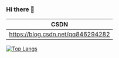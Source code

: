 ### Hi there 👋

|                 CSDN                  |
|                  --                   | 
|   https://blog.csdn.net/qq846294282   |

<!--
**coderben2017/coderben2017** is a ✨ _special_ ✨ repository because its `README.md` (this file) appears on your GitHub profile.

Here are some ideas to get you started:

- 🔭 I’m currently working on ...
- 🌱 I’m currently learning ...
- 👯 I’m looking to collaborate on ...
- 🤔 I’m looking for help with ...
- 💬 Ask me about ...
- 📫 How to reach me: ...
- 😄 Pronouns: ...
- ⚡ Fun fact: ...
-->




[![Top Langs](https://github-readme-stats.vercel.app/api/top-langs/?username=coderben2017&layout=compact)](https://github.com/anuraghazra/github-readme-stats)
